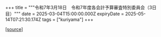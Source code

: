 +++
title = """令和7年3月18日　令和7年度各会計予算審査特別委員会（3日目）"""
date = 2025-03-04T15:00:00.000Z
expiryDate = 2025-05-14T07:21:30.174Z
tags = ["kuriyama"]
+++


[[source]](https://www.town.kuriyama.hokkaido.jp/site/gikai/30680.html)
